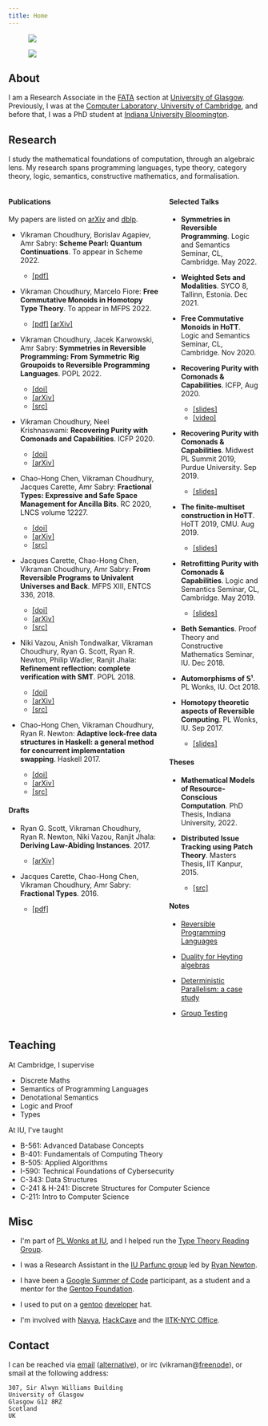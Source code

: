 ```yaml
---
title: Home
---
```


<figure class="image is-192x192 is-pulled-right is-hidden-mobile avatar">
  <img src=$avatar$>
</figure>

<figure class="image is-64x64 is-pulled-right is-hidden-desktop avatar">
  <img src=$avatar$>
</figure>

## About

I am a Research Associate in the [FATA](https://www.gla.ac.uk/schools/computing/research/researchsections/fata-section/)
section at [University of Glasgow](https://www.gla.ac.uk/). Previously, I was at the [Computer Laboratory, University of
Cambridge](https://www.cl.cam.ac.uk/), and before that, I was a PhD student at [Indiana University
Bloomington](https://indiana.edu/).

## Research

I study the mathematical foundations of computation, through an algebraic lens. My research spans programming languages,
type theory, category theory, logic, semantics, constructive mathematics, and formalisation.

<div class="columns" markdown="1">
  <div class="column">

#### Publications

My papers are listed on
[arXiv](https://arxiv.org/a/choudhury_v_1.html) and
[dblp](https://dblp.org/pers/hd/c/Choudhury:Vikraman).

- Vikraman Choudhury, Borislav Agapiev, Amr Sabry: **Scheme Pearl: Quantum Continuations**. To appear in Scheme 2022.
  - [[pdf]](/files/qcont22.pdf)

- Vikraman Choudhury, Marcelo Fiore: **Free Commutative Monoids in Homotopy Type Theory**. To appear in MFPS 2022.
  - [[pdf]](/files/cmon22.pdf) [[arXiv]](https://arxiv.org/abs/2110.05412)

- Vikraman Choudhury, Jacek Karwowski, Amr Sabry: **Symmetries in Reversible Programming: From Symmetric Rig Groupoids
  to Reversible Programming Languages**. POPL 2022.
  - [[doi]](https://dl.acm.org/doi/10.1145/3498667)
  - [[arXiv]](https://arxiv.org/abs/2110.05404)
  - [[src]](https://github.com/vikraman/popl22-symmetries-artifact)

- Vikraman Choudhury, Neel Krishnaswami: **Recovering Purity with
  Comonads and Capabilities**. ICFP 2020.
  - [[doi]](https://dl.acm.org/doi/abs/10.1145/3408993)
  - [[arXiv]](https://arxiv.org/abs/1907.07283)

- Chao-Hong Chen, Vikraman Choudhury, Jacques Carette, Amr Sabry:
  **Fractional Types: Expressive and Safe Space Management for Ancilla
  Bits**. RC 2020, LNCS volume 12227.
  - [[doi]](https://doi.org/10.1007/978-3-030-52482-1_10)
  - [[arXiv]](https://arxiv.org/abs/2002.07020)
  - [[src]](https://github.com/DreamLinuxer/FracAncilla)

- Jacques Carette, Chao-Hong Chen, Vikraman Choudhury, Amr Sabry:
  **From Reversible Programs to Univalent Universes and Back**. MFPS
  XIII, ENTCS 336, 2018.
    - [[doi]](https://doi.org/10.1016/j.entcs.2018.03.013)
    - [[arXiv]](https://arxiv.org/abs/1708.02710)
    - [[src]](https://github.com/vikraman/2DTypes/tree/master/Pi2)

- Niki Vazou, Anish Tondwalkar, Vikraman Choudhury, Ryan G. Scott,
  Ryan R. Newton, Philip Wadler, Ranjit Jhala: **Refinement
  reflection: complete verification with SMT**. POPL 2018.
    - [[doi]](https://doi.org/10.1145/3158141)
    - [[arXiv]](https://arxiv.org/abs/1711.03842)
    - [[src]](https://github.com/ucsd-progsys/liquidhaskell)

- Chao-Hong Chen, Vikraman Choudhury, Ryan R. Newton: **Adaptive
  lock-free data structures in Haskell: a general method for
  concurrent implementation swapping**. Haskell 2017.
    - [[doi]](https://doi.org/10.1145/3122955.3122973)
    - [[arXiv]](https://arxiv.org/abs/1708.02318)
    - [[src]](https://github.com/iu-parfunc/adaptive-data)

#### Drafts

- Ryan G. Scott, Vikraman Choudhury, Ryan R. Newton, Niki Vazou,
  Ranjit Jhala: **Deriving Law-Abiding Instances**. 2017.
  - [[arXiv]](https://arxiv.org/abs/1708.02328)

- Jacques Carette, Chao-Hong Chen, Vikraman Choudhury, Amr Sabry:
  **Fractional Types**. 2016.
  - [[pdf]](/files/fractional.pdf)

  </div>
  <div class="column">

#### Selected Talks

- **Symmetries in Reversible Programming**.
  Logic and Semantics Seminar, CL, Cambridge.
  May 2022.

- **Weighted Sets and Modalities**.
  SYCO 8, Tallinn, Estonia.
  Dec 2021.

- **Free Commutative Monoids in HoTT**.
  Logic and Semantics Seminar, CL, Cambridge.
  Nov 2020.

- **Recovering Purity with Comonads & Capabilities**.
  ICFP, Aug 2020.
   - [[slides]](/files/mwpls19.pdf)
   - [[video]](https://www.youtube.com/watch?v=fakSKvP9yaM&t=4381s)

- **Recovering Purity with Comonads & Capabilities**.
  Midwest PL Summit 2019, Purdue University.
  Sep 2019.
    - [[slides]](/files/mwpls19.pdf)

- **The finite-multiset construction in HoTT**.
  HoTT 2019, CMU.
  Aug 2019.
    - [[slides]](/files/hott19.pdf)

- **Retrofitting Purity with Comonads & Capabilities**.
  Logic and Semantics Seminar, CL, Cambridge.
  May 2019.
    - [[slides]](/files/comonads-capabilities.pdf)

- **Beth Semantics**.
  Proof Theory and Constructive Mathematics Seminar, IU.
  Dec 2018.

- **Automorphisms of 𝕊¹**.
  PL Wonks, IU.
  Oct 2018.

- **Homotopy theoretic aspects of Reversible Computing**.
  PL Wonks, IU.
  Sep 2017.
    - [[slides]](/files/homotopy-reversible.pdf)

#### Theses

- **Mathematical Models of Resource-Conscious Computation**. PhD Thesis,
  Indiana University, 2022.

- **Distributed Issue Tracking using Patch Theory**. Masters Thesis,
  IIT Kanpur, 2015.
    - [[src]](https://hub.darcs.net/vikraman/thesis/)

#### Notes

- [Reversible Programming Languages](/files/reversible-languages.pdf)

- [Duality for Heyting algebras](/files/heyting-duality.pdf)

- [Deterministic Parallelism: a case study](/files/detpar.pdf)

- [Group Testing](https://www.cse.iitk.ac.in/users/amitks/report.pdf)

  </div>
</div>

## Teaching

At Cambridge, I supervise

- Discrete Maths
- Semantics of Programming Languages
- Denotational Semantics
- Logic and Proof
- Types

At IU, I've taught

- B-561: Advanced Database Concepts
- B-401: Fundamentals of Computing Theory
- B-505: Applied Algorithms
- I-590: Technical Foundations of Cybersecurity
- C-343: Data Structures
- C-241 & H-241: Discrete Structures for Computer Science
- C-211: Intro to Computer Science

## Misc

- I'm part of [PL Wonks at IU](https://wonks.github.io/), and I helped
  run the [Type Theory Reading
  Group](https://wonks.github.io/type-theory-reading-group/).

- I was a Research Assistant in the [IU Parfunc
  group](https://github.com/iu-parfunc) led by [Ryan
  Newton](https://www.cs.indiana.edu/~rrnewton/).

- I have been a [Google Summer of
  Code](https://summerofcode.withgoogle.com/organizations/)
  participant, as a student and a mentor for the [Gentoo
  Foundation](https://gentoo.org/).

- I used to put on a [gentoo](https://gentoo.org/)
  [developer](https://gentoo.org/inside-gentoo/developers/) hat.

- I'm involved with [Navya](http://navya.github.io/),
  [HackCave](https://hackcave.org/) and the [IITK-NYC
  Office](https://nyc.iitk.ac.in/).

## Contact

I can be reached via [email](mailto:$email1$)
([alternative](mailto:$email2$)), or irc
(vikraman@[freenode](irc://irc.freenode.net)), or smail at the
following address:

~~~
307, Sir Alwyn Williams Building
University of Glasgow
Glasgow G12 8RZ
Scotland
UK
~~~
